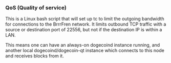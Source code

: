### QoS (Quality of service) ###

This is a Linux bash script that will set up tc to limit the outgoing bandwidth for connections to the BrrrFren network. It limits outbound TCP traffic with a source or destination port of 22556, but not if the destination IP is within a LAN.

This means one can have an always-on dogecoind instance running, and another local dogecoind/dogecoin-qt instance which connects to this node and receives blocks from it.
